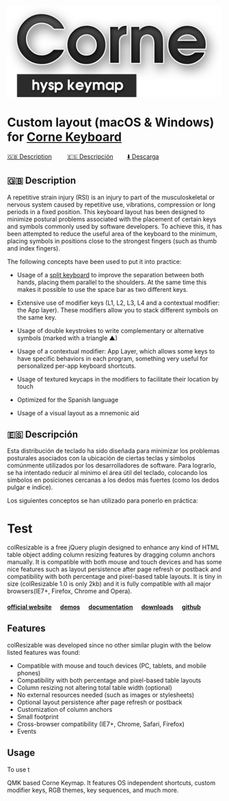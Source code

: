 <img src="misc/logo.png" width="500" alt="Corne QMK hysp keymap Alvaro Prieto Lauroba"/>

# Custom layout (macOS & Windows) for [Corne Keyboard](https://github.com/foostan/crkbd) 
[🇬🇧 Description](#-description)    [🇪🇸 Descripción](#-descripción)    [⬇️ Descarga](#%EF%B8%8F-descarga)




## 🇬🇧 Description

A repetitive strain injury (RSI) is an injury to part of the musculoskeletal or nervous system caused by repetitive use, vibrations, compression or long periods in a fixed position. This keyboard layout has been designed to minimize postural problems associated with the placement of certain keys and symbols commonly used by software developers. To achieve this, it has been attempted to reduce the useful area of the keyboard to the minimum, placing symbols in positions close to the strongest fingers (such as thumb and index fingers).

The following concepts have been used to put it into practice:

- Usage of a [split keyboard](https://www.r-go-tools.com/products/ergonomic-keyboards/r-go-split/) to improve the separation between both hands, placing them parallel to the shoulders. At the same time this makes it possible to use the space bar as two different keys.

- Extensive use of modifier keys (L1, L2, L3, L4 and a contextual modifier: the App layer). These modifiers allow you to stack different symbols on the same key.

- Usage of double keystrokes to write complementary or alternative symbols (marked with a triangle ▲) 

- Usage of a contextual modifier: App Layer, which allows some keys to have specific behaviors in each program, something very useful for personalized per-app keyboard shortcuts.

- Usage of textured keycaps in the modifiers to facilitate their location by touch

- Optimized for the Spanish language

- Usage of a visual layout as a mnemonic aid



## 🇪🇸 Descripción

Esta distribución de teclado ha sido diseñada para minimizar los problemas posturales asociados con la ubicación de ciertas teclas y símbolos comúnmente utilizados por los desarrolladores de software. Para lograrlo, se ha intentado reducir al mínimo el área útil del teclado, colocando los símbolos en posiciones cercanas a los dedos más fuertes (como los dedos pulgar e índice).

Los siguientes conceptos se han utilizado para ponerlo en práctica:


# Test

colResizable is a free jQuery plugin designed to enhance any kind of HTML table object adding column resizing features by dragging column anchors manually. It is compatible with both mouse and touch devices and has some nice features such as layout persistence after page refresh or postback and compatibility with both percentage and pixel-based table layouts. It is tiny in size (colResizable 1.0 is only 2kb) and it is fully compatible with all major browsers(IE7+, Firefox, Chrome and Opera). 

#### [official website](http://bacubacu.com/colresizable/) &nbsp;&nbsp;&nbsp;&nbsp; [demos](http://bacubacu.com/colresizable/#samples) &nbsp;&nbsp;&nbsp;&nbsp; [documentation](http://bacubacu.com/colresizable/#attributes) &nbsp;&nbsp;&nbsp;&nbsp; [downloads](http://bacubacu.com/colresizable/#download) &nbsp;&nbsp;&nbsp;&nbsp; [github](https://github.com/alvaro-prieto/colResizable) 

## Features
colResizable was developed since no other similar plugin with the below listed features was found:

* Compatible with mouse and touch devices (PC, tablets, and mobile phones)
* Compatibility with both percentage and pixel-based table layouts
* Column resizing not altering total table width (optional)
* No external resources needed (such as images or stylesheets)
* Optional layout persistence after page refresh or postback
* Customization of column anchors
* Small footprint
* Cross-browser compatibility (IE7+, Chrome, Safari, Firefox)
* Events


## Usage
To use t

QMK based Corne Keymap. It features OS independent shortcuts, custom modifier keys, RGB themes, key sequences, and much more.
